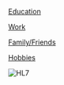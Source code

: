 



<a href="https://lorenc-cici.github.io/education.html"> Education </a>

<a href="https://lorenc-cici.github.io/education.html"> Work </a>

<a href="https://lorenc-cici.github.io/education.html"> Family/Friends </a>

<a href="https://lorenc-cici.github.io/education.html"> Hobbies </a>







 <img src="https://vimeo.com/user105820664/review/376884013/2583f6fb07" alt=" HL7 "> 


